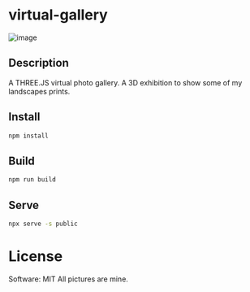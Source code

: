 # virtual-gallery
![image](https://user-images.githubusercontent.com/14907987/227297437-8a564f53-12aa-43a9-91a1-163dc89ae500.png)


## Description
A THREE.JS virtual photo gallery. A 3D exhibition to show some of my landscapes prints.

## Install
```sh
npm install
```

## Build
```sh
npm run build
```

## Serve
```sh
npx serve -s public
```

# License
Software: MIT
All pictures are mine. 
